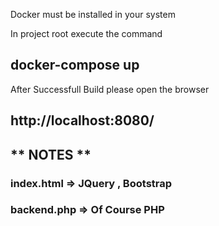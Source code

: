 Docker must be installed in your system

In project root execute the command

## docker-compose up

After Successfull Build please open the browser

## http://localhost:8080/




## ** NOTES **

### index.html  => JQuery , Bootstrap 

### backend.php => Of Course PHP

